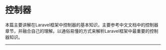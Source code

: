 # 控制器

本篇主要讲解在Laravel框架中控制器的基本知识，主要参考中文文档中的控制器章节，并融合自己的理解。以通俗易懂的方式来解析Laravel框架中最重要的控制器知识。

-------------------------